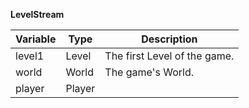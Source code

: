 __LevelStream__

| Variable | Type   | Description                  |
|----------|--------|------------------------------|
| level1   | Level  | The first Level of the game. |
| world    | World  | The game's World.            |
| player   | Player |                              |